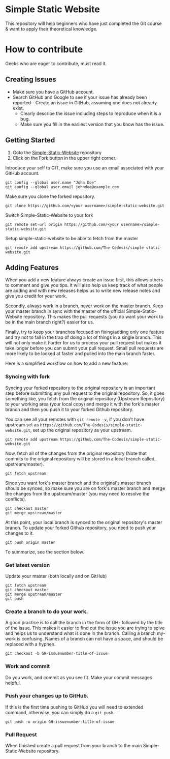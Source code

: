 # Simple Static Website
This repository will help beginners who have just completed the Git course &amp; want to apply their theoretical knowledge.

# How to contribute
Geeks who are eager to contribute, must read it. 

## Creating Issues

- Make sure you have a GitHub account.
- Search GitHub and Google to see if your issue has already been reported
        - Create an issue in GitHub, assuming one does not already exist.
	- Clearly describe the issue including steps to reproduce when it is a bug.
	- Make sure you fill in the earliest version that you know has the issue.

## Getting Started

1. Goto the [Simple-Static-Website](https://github.com/The-Codesis/simple-static-website/) repository
2. Click on the Fork button in the upper right corner.

Introduce your self to GIT, make sure you use an email associated with your GitHub account.
```
git config --global user.name "John Doe"
git config --global user.email johndoe@example.com
```

Make sure you clone the forked repository.
```
git clone https://github.com/<your username>/simple-static-website.git
```

Switch Simple-Static-Website to your fork
```
git remote set-url origin https://github.com/<your username>/simple-static-website.git
```

Setup simple-static-website to be able to fetch from the master
```
git remote add upstream https://github.com/The-Codesis/simple-static-website.git
```

## Adding Features

When you add a new feature always create an issue first, this allows others to comment and give you tips. It will also help us keep track of what people are adding and with new releases helps us to write new release notes and give you credit for your work.

Secondly, always work in a branch, never work on the master branch. Keep your master branch in sync with the master of the official Simple-Static-Website repository. This makes the pull requests (you do want your work to be in the main branch right?) easier for us.

Finally, try to keep your branches focused on fixing/adding only one feature and try not to fall in the trap of doing a lot of things in a single branch. This will not only make it harder for us to process your pull request but makes it take longer before you can submit your pull request. Small pull requests are more likely to be looked at faster and pulled into the main branch faster.

Here is a simplified workflow on how to add a new feature:

### Syncing with fork

Syncing your forked repository to the original repository is an important step before submitting any pull request to the original repository. So, it goes something like, you fetch from the original repository (Upstream Repository) to your working area (your local copy) and merge it with the fork's master branch and then you push it to your forked Github repository.

You can see all your remotes with ```git remote -v```, if you don't have upstream set as ```https://github.com/The-Codesis/simple-static-website.git```, set up  the original repository as your upstream.
```
git remote add upstream https://github.com/The-Codesis/simple-static-website.git
```
Now, fetch all of the changes from the original repository (Note that commits to the original repository will be stored in a local branch called, upstream/master).
```
git fetch upstream
```
Since you want fork's master branch and the original's master branch should be synced, so make sure you are  on fork's master branch and merge the changes from the upstream/master (you may need to resolve the conflicts).
```
git checkout master
git merge upstream/master
```
At this point, your local branch is synced to the original repository's master branch. To update your forked Github repository, you need to push your changes to it.
```
git push origin master
```
To summarize, see the section below.

### Get latest version

Update your master (both locally and on GitHub)

```
git fetch upstream
git checkout master
git merge upstream/master
git push
```

### Create a branch to do your work.

A good practice is to call the branch in the form of GH-<issue-number> followed by the title of the issue. This makes it easier to find out the issue you are trying to solve and helps us to understand what is done in the branch. Calling a branch my-work is confusing. Names of a branch can not have a space, and should be replaced with a hyphen.

```
git checkout -b GH-issuenumber-title-of-issue
```

### Work and commit

Do you work, and commit as you see fit. Make your commit messages helpful.

### Push your changes up to GitHub.

If this is the first time pushing to GitHub you will need to extended command, otherwise, you can simply do a `git push`.

```
git push -u origin GH-issuenumber-title-of-issue
```

### Pull Request

 When finished create a pull request from your branch to the main Simple-Static-Website repository.
